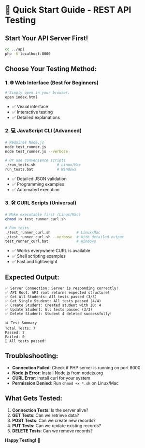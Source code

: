 # 🚀 Quick Start Guide - REST API Testing

## Start Your API Server First!
```bash
cd ../api
php -S localhost:8000
```

## Choose Your Testing Method:

### 1. 🌐 Web Interface (Best for Beginners)
```bash
# Simply open in your browser:
open index.html
```
- ✅ Visual interface
- ✅ Interactive testing
- ✅ Detailed explanations

### 2. 💻 JavaScript CLI (Advanced)
```bash
# Requires Node.js
node test_runner.js
node test_runner.js --verbose

# Or use convenience scripts
./run_tests.sh          # Linux/Mac
run_tests.bat           # Windows
```
- ✅ Detailed JSON validation
- ✅ Programming examples
- ✅ Automated execution

### 3. 🛠️ CURL Scripts (Universal)
```bash
# Make executable first (Linux/Mac)
chmod +x test_runner_curl.sh

# Run tests
./test_runner_curl.sh            # Linux/Mac
./test_runner_curl.sh --verbose  # With detailed output
test_runner_curl.bat             # Windows
```
- ✅ Works everywhere CURL is available
- ✅ Shell scripting examples
- ✅ Fast and lightweight

## Expected Output:
```
✅ Server Connection: Server is responding correctly!
✅ API Root: API root returns expected structure!
✅ Get All Students: All tests passed (3/3)
✅ Get Single Student: All tests passed (4/4)
✅ Create Student: Created student with ID: 4
✅ Update Student: All tests passed (3/3)  
✅ Delete Student: Student 4 deleted successfully!

📊 Test Summary
Total Tests: 7
Passed: 7
Failed: 0
🎉 All tests passed!
```

## Troubleshooting:
- **Connection Failed**: Check if PHP server is running on port 8000
- **Node.js Error**: Install Node.js from nodejs.org
- **CURL Error**: Install curl for your system
- **Permission Denied**: Run `chmod +x *.sh` on Linux/Mac

## What Gets Tested:
1. **Connection Tests**: Is the server alive?
2. **GET Tests**: Can we retrieve data?
3. **POST Tests**: Can we create new records?
4. **PUT Tests**: Can we update existing records?
5. **DELETE Tests**: Can we remove records?

**Happy Testing!** 🧪